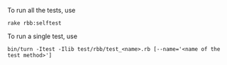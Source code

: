 To run all the tests, use

    rake rbb:selftest

To run a single test, use

    bin/turn -Itest -Ilib test/rbb/test_<name>.rb [--name='<name of the test method>']
